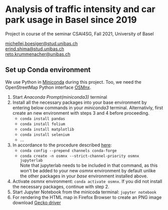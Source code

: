 # Analysis of traffic intensity and car park usage in Basel since 2019

Project in course of the seminar CSAI4SG, Fall 2021, University of Basel

michellej.boesiger@stud.unibas.ch   
erind.shima@stud.unibas.ch   
reto.krummenacher@unibas.ch   

## Set up Conda environment

We use Python in [Miniconda](https://docs.conda.io/en/latest/miniconda.html#) during this project. Too, we need the OpenStreetMap Python interface [OSMnx](https://osmnx.readthedocs.io/en/stable/). 

1. Start *Anaconda Prompt(miniconda3)* terminal
2. Install all the necessary packages into your base environment by entering below commands in your *miniconda3* terminal. Alternativly, first create an new environment with steps 3 and 4 before proceeding.
    - ```conda install pandas```
    - ```conda install folium```
    - ```conda install matplotlib```
    - ```conda install selenium```
    - ...  
3. In accordance to the procedure described [here](https://osmnx.readthedocs.io/en/stable/):
    - ```conda config --prepend channels conda-forge``` 
    - ```conda create -n osmnx --strict-channel-priority osmnx jupyterlab```     
    Note that jupyterlab needs to be included in that command, as this won't be added to your new *osmnx* environment by default unlike the other packages in your *base* environment installed above.
4. Activate *osmnx* environment: ```conda activate osmnx```. If you did not install the necessary packages, continue with step 2.
5. Start Jupyter Notebook from the minicoda terminal: ```jupyter notebook```
6. For rendering the HTML map in Firefox Browser to create an PNG image download [Gecko driver](https://github.com/mozilla/geckodriver/releases)


